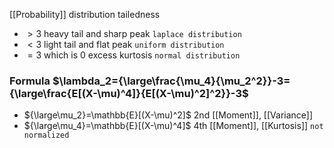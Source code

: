 [[Probability]] distribution tailedness
- $>3$ heavy tail and sharp peak `laplace distribution`
- $<3$ light tail and flat peak `uniform distribution`
- $=3$ which is $0$ excess kurtosis `normal distribution`
### Formula $\lambda_2={\large\frac{\mu_4}{\mu_2^2}}-3={\large\frac{E[(X-\mu)^4]}{E[(X-\mu)^2]^2}}-3$
- ${\large\mu_2}=\mathbb{E}[(X-\mu)^2]$ 2nd [[Moment]], [[Variance]]
- ${\large\mu_4}=\mathbb{E}[(X-\mu)^4]$ 4th [[Moment]], [[Kurtosis]] `not normalized`
